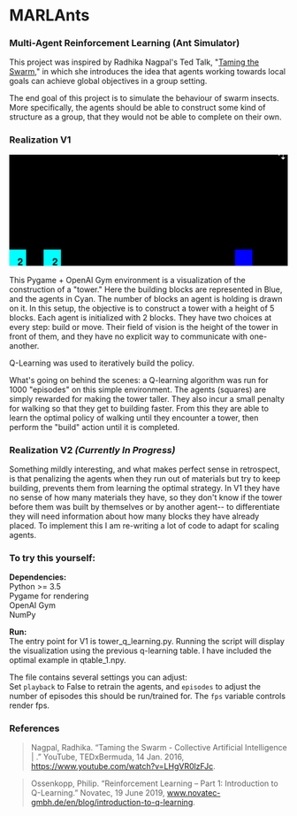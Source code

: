 # MARLAnts
### Multi-Agent Reinforcement Learning (Ant Simulator)

This project was inspired by Radhika Nagpal's Ted Talk, "[Taming the Swarm](https://www.youtube.com/watch?v=LHgVR0lzFJc)," in which she introduces the idea that agents working towards local goals can achieve global objectives in a group setting. 

The end goal of this project is to simulate the behaviour of swarm insects. More specifically, the agents should be able to construct some kind of structure as a group, that they would not be able to complete on their own.


### Realization V1

![Realization V1](MARLAnts_R1.gif)

This Pygame + OpenAI Gym environment is a visualization of the construction of a "tower." Here the building blocks are represented in Blue, and the agents in Cyan. The number of blocks an agent is holding is drawn on it. In this setup, the objective is to construct a tower with a height of 5 blocks. Each agent is initialized with 2 blocks. They have two choices at every step: build or move. Their field of vision is the height of the tower in front of them, and they have no explicit way to communicate with one-another. 

Q-Learning was used to iteratively build the policy. 
	
What's going on behind the scenes: a Q-learning algorithm was run for 1000 "episodes" on this simple  environment. The agents (squares) are simply rewarded for making the tower taller. They also incur a small penalty for walking so that they get to building faster. From this they are able to learn the optimal policy of walking until they encounter a tower, then perform the "build" action until it is completed.
 

### Realization V2   *(Currently In Progress)*


Something mildly interesting, and what makes perfect sense in retrospect, is that penalizing the agents when they run out of materials but try to keep building, prevents them from learning the optimal strategy. In V1 they have no sense of how many materials they have, so they don't know if the tower before them was built by themselves or by another agent-- to differentiate they will need information about how many blocks they have already placed. To implement this I am re-writing a lot of code to adapt for scaling agents.

### To try this yourself:
**Dependencies:**   
Python >= 3.5   
Pygame for rendering   
OpenAI Gym   
NumPy  

**Run:**   
The entry point for V1 is tower_q_learning.py. 
Running the script will display the visualization using the previous q-learning table. I have included the optimal example in qtable_1.npy.

The file contains several settings you can adjust:   
Set ```playback``` to False to retrain the agents, and ```episodes``` to adjust the number of episodes this should be run/trained for. The ```fps``` variable controls render fps.

### References

> Nagpal, Radhika. “Taming the Swarm - Collective Artificial Intelligence | .” YouTube, TEDxBermuda, 14 Jan. 2016, https://www.youtube.com/watch?v=LHgVR0lzFJc.

> Ossenkopp, Philip. “Reinforcement Learning – Part 1: Introduction to Q-Learning.” Novatec, 19 June 2019, www.novatec-gmbh.de/en/blog/introduction-to-q-learning.


